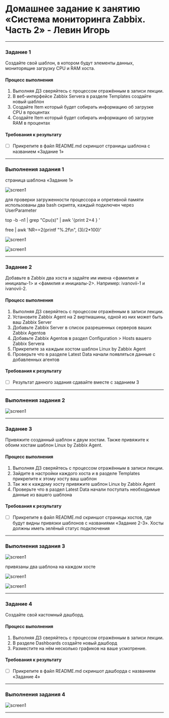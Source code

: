 # Домашнее задание к занятию «Система мониторинга Zabbix. Часть 2» - Левин Игорь

---

### Задание 1
Создайте свой шаблон, в котором будут элементы данных, мониторящие загрузку CPU и RAM хоста.

#### Процесс выполнения
1. Выполняя ДЗ сверяйтесь с процессом отражённым в записи лекции.
2. В веб-интерфейсе Zabbix Servera в разделе Templates создайте новый шаблон
3. Создайте Item который будет собирать информацию об загрузке CPU в процентах
4. Создайте Item который будет собирать информацию об загрузке RAM в процентах

#### Требования к результату
- [ ] Прикрепите в файл README.md скриншот страницы шаблона с названием «Задание 1»

 ---

### Выполнения задания 1

страница шаблона «Задание 1»

 ![screen1](https://github.com/elekpow/hw-03/blob/main/Задание1.JPG)  
 
 для проверки загруженности процессора и опретивной памяти использованы два bash скрипта, каждый подключен через UserParameter
 
top -b -n1 | grep "Cpu(s)" | awk '{print $2+$4 } '
 
free | awk 'NR==2{printf "%.2f\n", ($3)/$2*100}'

 ![screen1](https://github.com/elekpow/hw-03/blob/main/cpu_load.JPG)  
 
 ![screen1](https://github.com/elekpow/hw-03/blob/main/ram.JPG)  
 
 
 ---

### Задание 2
Добавьте в Zabbix два хоста и задайте им имена <фамилия и инициалы-1> и <фамилия и инициалы-2>. Например: ivanovii-1 и ivanovii-2.

#### Процесс выполнения
1. Выполняя ДЗ сверяйтесь с процессом отражённым в записи лекции.
2. Установите Zabbix Agent на 2 виртмашины, одной из них может быть ваш Zabbix Server
3. Добавьте Zabbix Server в список разрешенных серверов ваших Zabbix Agentов
4. Добавьте Zabbix Agentов в раздел Configuration > Hosts вашего Zabbix Servera
5. Прикрепите за каждым хостом шаблон Linux by Zabbix Agent
6. Проверьте что в разделе Latest Data начали появляться данные с добавленных агентов

#### Требования к результату
- [ ] Результат данного задания сдавайте вместе с заданием 3

 ---

### Выполнения задания 2

 
 ![screen1](https://github.com/elekpow/hw-03/blob/main/monitoring_.JPG)   
 



 ---

### Задание 3
Привяжите созданный шаблон к двум хостам. Также привяжите к обоим хостам шаблон Linux by Zabbix Agent.

#### Процесс выполнения
1. Выполняя ДЗ сверяйтесь с процессом отражённым в записи лекции.
2. Зайдите в настройки каждого хоста и в разделе Templates прикрепите к этому хосту ваш шаблон
3. Так же к каждому хосту привяжите шаблон Linux by Zabbix Agent
4. Проверьте что в раздел Latest Data начали поступать необходимые данные из вашего шаблона

#### Требования к результату
- [ ] Прикрепите в файл README.md скриншот страницы хостов, где будут видны привязки шаблонов с названиями «Задание 2-3». Хосты должны иметь зелёный статус подключения

 ---

### Выполнения задания 3

 ![screen1](https://github.com/elekpow/hw-03/blob/main/Задание2-3.JPG) 

привязаны два шаблона на каждом хосте

 ![screen1](https://github.com/elekpow/hw-03/blob/main/host.JPG) 

 ![screen1](https://github.com/elekpow/hw-03/blob/main/elvm.JPG)  


 ---

### Задание 4
Создайте свой кастомный дашборд.

#### Процесс выполнения
1. Выполняя ДЗ сверяйтесь с процессом отражённым в записи лекции.
2. В разделе Dashboards создайте новый дашборд
3. Разместите на нём несколько графиков на ваше усмотрение.

#### Требования к результату
- [ ] Прикрепите в файл README.md скриншот дашборда с названием «Задание 4»

 ---

### Выполнения задания 4

 ![screen1](https://github.com/elekpow/hw-03/blob/main/Задание4.JPG) 
 
 ---
